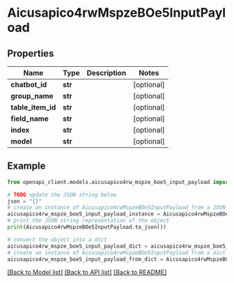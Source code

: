 # Aicusapico4rwMspzeBOe5InputPayload


## Properties

Name | Type | Description | Notes
------------ | ------------- | ------------- | -------------
**chatbot_id** | **str** |  | [optional] 
**group_name** | **str** |  | [optional] 
**table_item_id** | **str** |  | [optional] 
**field_name** | **str** |  | [optional] 
**index** | **str** |  | [optional] 
**model** | **str** |  | [optional] 

## Example

```python
from openapi_client.models.aicusapico4rw_mspze_boe5_input_payload import Aicusapico4rwMspzeBOe5InputPayload

# TODO update the JSON string below
json = "{}"
# create an instance of Aicusapico4rwMspzeBOe5InputPayload from a JSON string
aicusapico4rw_mspze_boe5_input_payload_instance = Aicusapico4rwMspzeBOe5InputPayload.from_json(json)
# print the JSON string representation of the object
print(Aicusapico4rwMspzeBOe5InputPayload.to_json())

# convert the object into a dict
aicusapico4rw_mspze_boe5_input_payload_dict = aicusapico4rw_mspze_boe5_input_payload_instance.to_dict()
# create an instance of Aicusapico4rwMspzeBOe5InputPayload from a dict
aicusapico4rw_mspze_boe5_input_payload_from_dict = Aicusapico4rwMspzeBOe5InputPayload.from_dict(aicusapico4rw_mspze_boe5_input_payload_dict)
```
[[Back to Model list]](../README.md#documentation-for-models) [[Back to API list]](../README.md#documentation-for-api-endpoints) [[Back to README]](../README.md)


